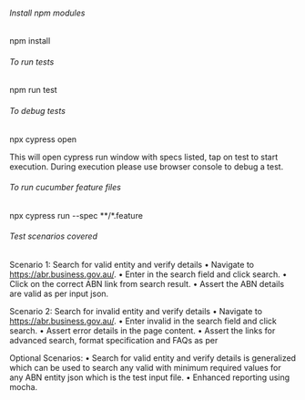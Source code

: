 ###### Install npm modules ######
npm install

###### To run tests ######
npm run test

###### To debug tests ######
npx cypress open

This will open cypress run window with specs listed, tap on test to start execution. During execution please use browser console to debug a test.

###### To run cucumber feature files ######
npx cypress run --spec **/*.feature

###### Test scenarios covered ######
Scenario 1: Search for valid entity and verify details
• Navigate to https://abr.business.gov.au/.
• Enter <ABN name or number> in the search field and click search.
• Click on the correct ABN link from search result.
• Assert the ABN details are valid as per input json.

Scenario 2: Search for invalid entity and verify details
• Navigate to https://abr.business.gov.au/.
• Enter invalid <ABN number> in the search field and click search.
• Assert error details in the page content.
• Assert the links for advanced search, format specification and FAQs as per <ABN number>

Optional Scenarios: 
• Search for valid entity and verify details is generalized which can be used to search any valid <ABN name or number> with minimum required values for any ABN entity json which is the test input file.
• Enhanced reporting using mocha. 
